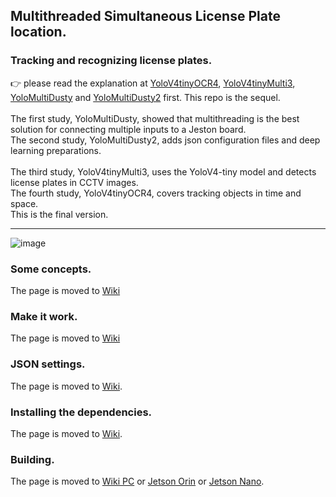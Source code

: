 ## Multithreaded Simultaneous License Plate location. 

### Tracking and recognizing license plates.
👉 please read the explanation at [YoloV4tinyOCR4](https://github.com/xactai/SCALPR-01.5/tree/main/YoloV4tinyOCR4), [YoloV4tinyMulti3](https://github.com/xactai/SCALPR-01.5/tree/main/YoloV4tinyMulti3), [YoloMultiDusty](https://github.com/xactai/SCALPR-01.5/tree/main/YoloMultiDusty) and [YoloMultiDusty2](https://github.com/xactai/SCALPR-01.5/tree/main/YoloMultiDusty2) first. This repo is the sequel.<br><br>
The first study, YoloMultiDusty, showed that multithreading is the best solution for connecting multiple inputs to a Jeston board.<br>
The second study, YoloMultiDusty2, adds json configuration files and deep learning preparations.<br><br>
The third study, YoloV4tinyMulti3, uses the YoloV4-tiny model and detects license plates in CCTV images.<br>
The fourth study, YoloV4tinyOCR4, covers tracking objects in time and space.<br>
This is the final version.

------------

![image](https://qengineering.eu/github/ALPR_1_5.webp)

### Some concepts.
The page is moved to [Wiki](https://github.com/xactai/SCALPR-01.5/wiki/Concepts.)

### Make it work.
The page is moved to [Wiki](https://github.com/xactai/SCALPR-01.5/wiki/Make-it-work.)

### JSON settings.
The page is moved to [Wiki](https://github.com/xactai/SCALPR-01.5/wiki/JSON-settings).

### Installing the dependencies.
The page is moved to [Wiki](https://github.com/xactai/SCALPR-01.5/wiki/Third%E2%80%90party-software).

### Building.
The page is moved to [Wiki PC](https://github.com/xactai/SCALPR-01.5/wiki/Linux-PC.) or [Jetson Orin](https://github.com/xactai/SCALPR-01.5/wiki/Jetson-Orin) or [Jetson Nano](https://github.com/xactai/SCALPR-01.5/wiki/Jetson-Nano).
